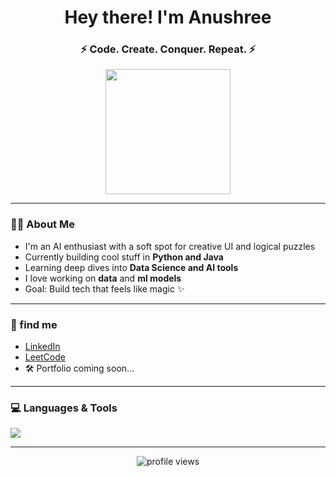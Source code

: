 <h1 align="center">Hey there!  I'm Anushree </h1>
<h3 align="center">⚡ Code. Create. Conquer. Repeat. ⚡</h3>

<p align="center">
  <img src="https://media.giphy.com/media/du3J3cXyzhj75IOgvA/giphy.gif" width="200px">
</p>

---

### 👩‍💻 About Me

-  I'm an AI enthusiast with a soft spot for creative UI and logical puzzles  
-  Currently building cool stuff in **Python and Java**  
-  Learning deep dives into **Data Science and AI tools**  
-  I love working on **data** and **ml models**  
-  Goal: Build tech that feels like magic ✨

---

### 🔗 find me 

-  [LinkedIn](https://www.linkedin.com/in/anushree14/)
-  [LeetCode](https://leetcode.com/u/Anushree_14/)
- 🛠️ Portfolio coming soon...

---

### 💻 Languages & Tools

<p align="left">
  <img src="https://skillicons.dev/icons?i=python,java,js,html,css,mysql,mongodb,git,figma,vscode,apex" />
</p>


---

<p align="center">
  <img src="https://komarev.com/ghpvc/?username=ANUSHREE1403&label=Profile%20views&color=0e75b6&style=flat" alt="profile views" />
</p>
